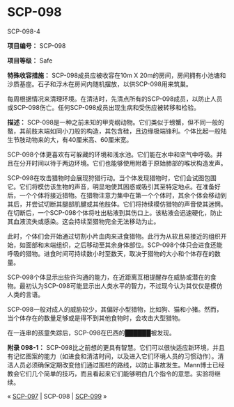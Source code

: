 # SCP-098
                        




SCP-098-4



**项目编号：** SCP-098

**项目等级：** Safe

**特殊收容措施：** SCP-098成员应被收容在10m X 20m的房间，房间拥有小池塘和沙质基座。石子和浮木在房间内随机摆放，以供SCP-098用来筑巢。

每周根据情况来清理环境。在清洁时，先清点所有的SCP-098成员，以防止人员或SCP-098伤亡。任何SCP-098成员出现生病和受伤应被转移和检验。

**描述：** SCP-098是一种之前未知的甲壳纲动物。它们类似于螃蟹，但不同一般的螯，其前肢末端如同小刀般的构造，其包含硅，且边缘极端锋利。个体比起一般陆生节肢动物来的大，有40厘米高、60厘米宽。

SCP-098个体更喜欢有可躲藏的环境和浅水池。它们能在水中和空气中呼吸。并且在分开时间以待于两边环境。它们也能够使用附着于原始肺部的喉状构造发声。

SCP-098在攻击猎物时会展现狩猎行动。当个体发现猎物时，它们会试图包围它。它们将模仿该生物的声音，明显地使其困惑或吸引其至特定地点。在准备好后，一个个体将接近猎物。在猎物注意力集中在第一个个体时，其余个体会移动到其后，并尝试切断其腿部肌腱或其他肢体。它们将持续模仿猎物的声音使其迷惘。在切断后，一个SCP-098个体将吐出粘液到其伤口上。该粘液会迅速硬化，防止其血液流失或感染。这会持续至猎物完全无法移动为止。

此时，个体们会开始通过切割小片血肉来进食猎物。此行为从软且易接近的组织开始，如面部和末端组织，之后移动至其余身体部位。SCP-098个体只会进食还能呼吸的猎物。进食时间可持续数小时至数天，取决于猎物的大小和个体存在的数量。

SCP-098个体显示出些许沟通的能力，在近距离互相提醒存在威胁或潜在的食物。最初认为SCP-098可能显示出人类水平的智力，不过现今认为其仅仅是模仿人类的言语。

SCP-098一般对成人的威胁较少，其偏好小型猎物，比如狗、猫和小猪。然而，当个体存在的数量足够或是得不到其他食物时，会攻击大型猎物。

在一连串的孩童失踪后，SCP-098在巴西的██████被发现。

**附录 098-1：** SCP-098比之前想的更具有智慧。它们可以很快适应新环境，并且有记忆图案的能力（如进食和清洁时间，以及进入它们环境人员的习惯动作）。清洁人员必须确保定期改变他们通过围栏的路线，以防止事故发生。Mann博士已经教会它们几个简单的技巧，而且看起来它们能够明白几个指令的意思。实验将继续。



« [SCP-097](/scp-097) | SCP-098 | [SCP-099](/scp-099) »





                    